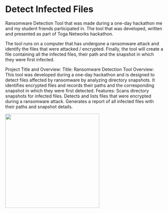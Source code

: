 ﻿# Detect Infected Files
 
 Ransomware Detection Tool that was made during a one-day hackathon me and my student friends participated in.
 The tool that was developed, written and presented as part of Toga Networks hackathon.
 
The tool runs on a computer that has undergone a ransomware attack and  identify the files that were attacked / encrypted.
Finally, the tool will create a file containing all the infected files, their path and the snapshot in which they were first infected.


Project Title and Overview:
Title: Ransomware Detection Tool
Overview: This tool was developed during a one-day hackathon and is designed to detect files affected by ransomware by analyzing directory snapshots. It identifies encrypted files and records their paths and the corresponding snapshot in which they were first detected.
Features:
Scans directory snapshots for infected files.
Detects and lists files that were encrypted during a ransomware attack.
Generates a report of all infected files with their paths and snapshot details.
 
 <img align="center" width="300" height="300" src="https://media.licdn.com/dms/image/C4D0BAQEy_vhlvehQAw/company-logo_200_200/0/1614683379691?e=2147483647&v=beta&t=wiTqsovKvcFbCPHrpVXc3F_wZvsTDLYnrssvCKeWSvc">

